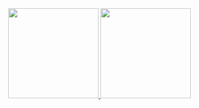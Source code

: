 <div align="center">
  <a href="https://github.com/crefazvinicius">
  <img height="180em" src="https://github-readme-stats.vercel.app/api?username=crefazvinicius&show_icons=true&theme=dracula&include_all_commits=true&count_private=true"/>
  <img height="180em" src="https://github-readme-stats.vercel.app/api/top-langs/?username=crefazvinicius&layout=compact&langs_count=7&theme=dracula"/>
</div>
